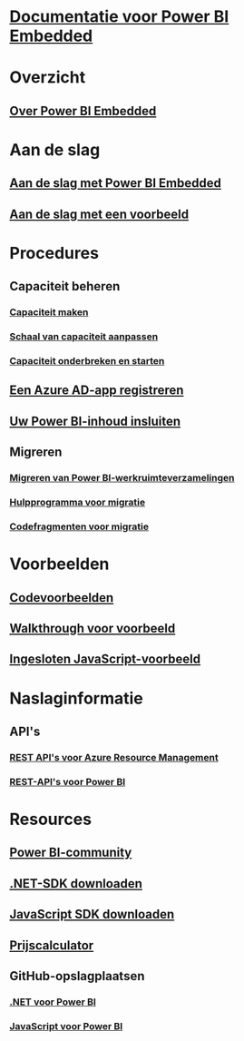 # [Documentatie voor Power BI Embedded](index.md)

# Overzicht
## [Over Power BI Embedded](what-is-power-bi-embedded.md)

# Aan de slag
## [Aan de slag met Power BI Embedded](get-started.md)
## [Aan de slag met een voorbeeld](https://powerbi.microsoft.com/documentation/powerbi-developer-embed-sample-app-owns-data/)

# Procedures
## Capaciteit beheren
### [Capaciteit maken](create-capacity.md)
### [Schaal van capaciteit aanpassen](scale-capacity.md)
### [Capaciteit onderbreken en starten](pause-start.md)
## [Een Azure AD-app registreren](https://powerbi.microsoft.com/documentation/powerbi-developer-register-app/)
## [Uw Power BI-inhoud insluiten](https://powerbi.microsoft.com/documentation/powerbi-developer-embedding-content/)

## Migreren
### [Migreren van Power BI-werkruimteverzamelingen](migrate-from-power-bi-workspace-collections.md)
### [Hulpprogramma voor migratie](migrate-tool.md)
### [Codefragmenten voor migratie](migrate-code-snippets.md)

# Voorbeelden
## [Codevoorbeelden](https://github.com/Microsoft/PowerBI-Developer-Samples)
## [Walkthrough voor voorbeeld](https://powerbi.microsoft.com/documentation/powerbi-developer-embed-sample-app-owns-data/)
## [Ingesloten JavaScript-voorbeeld](https://microsoft.github.io/PowerBI-JavaScript/demo/)

# Naslaginformatie
## API's
### [REST API's voor Azure Resource Management](https://docs.microsoft.com/rest/api/power-bi-embedded/)
### [REST-API's voor Power BI](https://msdn.microsoft.com/en-us/library/mt147898.aspx)

# Resources
## [Power BI-community](http://community.powerbi.com/t5/Developer/bd-p/Developer)
## [.NET-SDK downloaden](https://www.nuget.org/packages/Microsoft.PowerBI.Api/)
## [JavaScript SDK downloaden](https://www.nuget.org/packages/Microsoft.PowerBI.JavaScript/)
## [Prijscalculator](https://azure.microsoft.com/pricing/calculator/)
## GitHub-opslagplaatsen
### [.NET voor Power BI](https://github.com/Microsoft/PowerBI-CSharp)
### [JavaScript voor Power BI](https://github.com/Microsoft/PowerBI-JavaScript)


